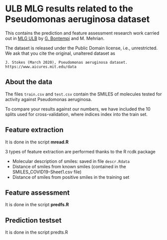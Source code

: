 # ULB MLG results related to the Pseudomonas aeruginosa dataset

This contains the prediction and feature assessment research work carried out in
[MLG ULB](http://mlg.ulb.ac.be) by [G. Bontempi](http://di.ulb.ac.be/map/gbonte/Welcome.html) and M. Mehrian. 

The dataset is released under the Public Domain license, i.e., unrestricted. We
ask that you cite the original, unaltered dataset as 

```
J. Stokes (March 2020), Pseudomonas aeruginosa dataset.
https://www.aicures.mit.edu/data
```

## About the data

The files `train.csv` and `test.csv` contain the SMILES of molecules tested for
activity against Pseudomonas aeruginosa.

To compare your results against our numbers, we have included the 10 splits used
for cross-validation, where indices index into the train set. 


## Feature extraction 
It is done in the script **mread.R**

3 types of feature extraction are performed thanks to the R rcdk package

* Molecular description of smiles: saved in file `descr.Rdata`
* Distance of smiles from known smiles (contained in the SMILES_COVID19-Sheet1.csv file)
* Distance of smiles from positive smiles in the training set

## Feature assessment 
It is done in the script **predfs.R**

## Prediction  testset
It is done in the script predts.R

